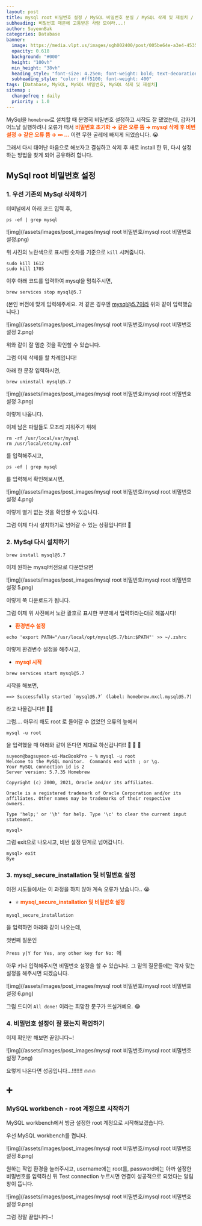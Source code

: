 ```yaml
---
layout: post
title: mysql root 비밀번호 설정 / MySQL 비밀번호 분실 / MySQL 삭제 및 재설치 / MySQL workbench
subheading: 비밀번호 때문에 고통받은 사람 모여라...!
author: SuyeonBak
categories: Database
banner:
  image: https://media.vlpt.us/images/sgh002400/post/005be64e-a3e4-4535-9b97-72876a30ef97/MySQL.png
  opacity: 0.618
  background: "#000"
  height: "100vh"
  min_height: "38vh"
  heading_style: "font-size: 4.25em; font-weight: bold; text-decoration: none"
  subheading_style: "color: #ff5100; font-weight: 400"
tags: [Database, MySQL, MySQL 비밀번호, MySQL 삭제 및 재설치]
sitemap :
  changefreq : daily
  priority : 1.0
---
```




MySql을 `homebrew`로 설치할 때 분명히 비밀번호 설정하고 시작도 잘 됐었는데, 갑자기 어느날 실행하려니 오류가 떠서 <span style="color:#ff5100">**비밀번호 초기화 → 같은 오류 뜸 → mysql 삭제 후 비번 설정 → 같은 오류 뜸 → ∞ ...**</span> 이런 무한 굴레에 빠지게 되었습니다. 😭







그래서 다시 태어난 마음으로 해보자고 결심하고 삭제 후 새로 install 한 뒤, 다시 설정하는 방법을 찾게 되어 공유하려 합니다.







## **MySql root 비밀번호 설정**

### 1. 우선 기존의 MySql 삭제하기

터미널에서 아래 코드 입력 후,

```terminal
ps -ef | grep mysql
```

![img](/assets/images/post_images/mysql root 비밀번호/mysql root 비밀번호 설정.png)

위 사진의 노란색으로 표시된 숫자를 기준으로 `kill` 시켜줍니다.

````terminal
sudo kill 1612
sudo kill 1705
````



이후 아래 코드를 입력하여 mysql을 멈춰주시면,<br>

````terminal
brew services stop mysql@5.7
````

(본인 버전에 맞게 입력해주세요. 저 같은 경우엔 mysql@5.7이라 위와 같이 입력했습니다.)

![img](/assets/images/post_images/mysql root 비밀번호/mysql root 비밀번호 설정 2.png)

위와 같이 잘 멈춘 것을 확인할 수 있습니다.



그럼 이제 삭제를 할 차례입니다!

아래 한 문장 입력하시면,

````terminal
brew uninstall mysql@5.7
````

![img](/assets/images/post_images/mysql root 비밀번호/mysql root 비밀번호 설정 3.png)

이렇게 나옵니다.

이제 남은 파일들도 모조리 지워주기 위해

````terminal
rm -rf /usr/local/var/mysql
rm /usr/local/etc/my.cnf
````

를 입력해주시고,

````terminal
ps -ef | grep mysql
````

를 입력해서 확인해보시면,

![img](/assets/images/post_images/mysql root 비밀번호/mysql root 비밀번호 설정 4.png)

이렇게 별거 없는 것을 확인할 수 있습니다.

그럼 이제 다시 설치하기로 넘어갈 수 있는 상황입니다!! 🚀







### 2. MySql 다시 설치하기

````terminal
brew install mysql@5.7
````

이제 원하는 mysql버전으로 다운받으면

![img](/assets/images/post_images/mysql root 비밀번호/mysql root 비밀번호 설정 5.png)

이렇게 쭉 다운로드가 됩니다.

그럼 이제 위 사진에서 노란 괄호로 표시한 부분에서 입력하라는대로 해봅시다!

- <span style="color:#ff5100">**환경변수 설정**</span>

````terminal
echo 'export PATH="/usr/local/opt/mysql@5.7/bin:$PATH"' >> ~/.zshrc
````

이렇게 환경변수 설정을 해주시고,

- <span style="color:#ff5100">**mysql 시작**</span>

````terminal
brew services start mysql@5.7
````

시작을 해보면,

````terminal
==> Successfully started `mysql@5.7` (label: homebrew.mxcl.mysql@5.7)
````

라고 나올겁니다!! 👏👏



그럼.... 아무리 해도 root 로 들어갈 수 없었던 오류의 늪에서

````terminal
mysql -u root
````

을 입력했을 때 아래와 같이 뜬다면 제대로 하신겁니다!! 🥳 🥳 🥳

````terminal
suyeon@bagsuyeon-ui-MacBookPro ~ % mysql -u root
Welcome to the MySQL monitor.  Commands end with ; or \g.
Your MySQL connection id is 2
Server version: 5.7.35 Homebrew

Copyright (c) 2000, 2021, Oracle and/or its affiliates.

Oracle is a registered trademark of Oracle Corporation and/or its
affiliates. Other names may be trademarks of their respective
owners.

Type 'help;' or '\h' for help. Type '\c' to clear the current input statement.

mysql>
````

그럼 exit으로 나오시고, 비번 설정 단계로 넘어갑니다.

````mysql
mysql> exit
Bye
````









### 3. mysql_secure_installation 및 비밀번호 설정

이전 시도들에서는 이 과정을 하지 않아 계속 오류가 났습니다.. 😭

- ⭐️ <span style="color:#ff5100">**mysql_secure_installation 및 비밀번호 설정**</span>

````terminal
mysql_secure_installation
````

을 입력하면 아래와 같이 나오는데,

첫번째 질문인

`Press y|Y for Yes, any other key for No: `에

아무 키나 입력해주시면 비밀번호 설정을 할 수 있습니다. 그 밑의 질문들에는 각자 맞는 설정을 해주시면 되겠습니다.

![img](/assets/images/post_images/mysql root 비밀번호/mysql root 비밀번호 설정 6.png)

그럼 드디어 `All done!` 이라는 희망찬 문구가 뜨실거예요. 😂









### 4. 비밀번호 설정이 잘 됐는지 확인하기

이제 확인만 해보면 끝입니다~!

![img](/assets/images/post_images/mysql root 비밀번호/mysql root 비밀번호 설정 7.png)

요렇게 나온다면 성공입니다...!!!!!!! 🔥🔥🔥







## ➕

### MySQL workbench - root 계정으로 시작하기

MySQL workbench에서 방금 설정한 root 계정으로 시작해보겠습니다.

우선 MySQL workbench를 켭니다.

![img](/assets/images/post_images/mysql root 비밀번호/mysql root 비밀번호 설정 8.png)

원하는 작업 환경을 눌러주시고, username에는 root를, password에는 아까 설정한 비밀번호를 입력하신 뒤 Test connection 누르시면 연결이 성공적으로 되었다는 알림창이 뜹니다.

![img](/assets/images/post_images/mysql root 비밀번호/mysql root 비밀번호 설정 9.png)

그럼 정말 끝입니다~! 

